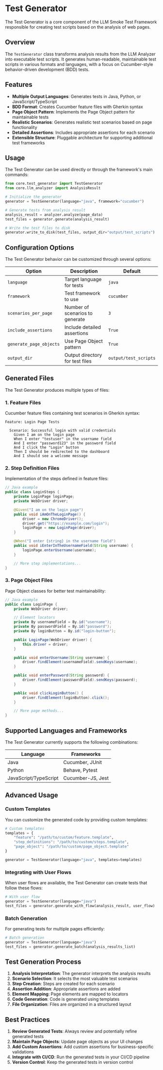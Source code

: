 # Test Generator

The Test Generator is a core component of the LLM Smoke Test Framework responsible for creating test scripts based on the analysis of web pages.

## Overview

The `TestGenerator` class transforms analysis results from the LLM Analyzer into executable test scripts. It generates human-readable, maintainable test scripts in various formats and languages, with a focus on Cucumber-style behavior-driven development (BDD) tests.

## Features

- **Multiple Output Languages**: Generates tests in Java, Python, or JavaScript/TypeScript
- **BDD Format**: Creates Cucumber feature files with Gherkin syntax
- **Page Object Pattern**: Implements the Page Object pattern for maintainable tests
- **Realistic Scenarios**: Generates realistic test scenarios based on page functionality
- **Detailed Assertions**: Includes appropriate assertions for each scenario
- **Extensible Structure**: Pluggable architecture for supporting additional test frameworks

## Usage

The Test Generator can be used directly or through the framework's main commands:

```python
from core.test_generator import TestGenerator
from core.llm_analyzer import AnalysisResult

# Initialize the generator
generator = TestGenerator(language="java", framework="cucumber")

# Generate tests from analysis result
analysis_result = analyzer.analyze(page_data)
test_files = generator.generate(analysis_result)

# Write the test files to disk
generator.write_to_disk(test_files, output_dir="output/test_scripts")
```

## Configuration Options

The Test Generator behavior can be customized through several options:

| Option                  | Description                     | Default               |
| ----------------------- | ------------------------------- | --------------------- |
| `language`              | Target language for tests       | `java`                |
| `framework`             | Test framework to use           | `cucumber`            |
| `scenarios_per_page`    | Number of scenarios to generate | `3`                   |
| `include_assertions`    | Include detailed assertions     | `True`                |
| `generate_page_objects` | Use Page Object pattern         | `True`                |
| `output_dir`            | Output directory for test files | `output/test_scripts` |

## Generated Files

The Test Generator produces multiple types of files:

### 1. Feature Files

Cucumber feature files containing test scenarios in Gherkin syntax:

```gherkin
Feature: Login Page Tests

  Scenario: Successful login with valid credentials
    Given I am on the login page
    When I enter "testuser" in the username field
    And I enter "password123" in the password field
    And I click the "Login" button
    Then I should be redirected to the dashboard
    And I should see a welcome message
```

### 2. Step Definition Files

Implementation of the steps defined in feature files:

```java
// Java example
public class LoginSteps {
    private LoginPage loginPage;
    private WebDriver driver;

    @Given("I am on the login page")
    public void iAmOnTheLoginPage() {
        driver = new ChromeDriver();
        driver.get("https://example.com/login");
        loginPage = new LoginPage(driver);
    }

    @When("I enter {string} in the username field")
    public void iEnterInTheUsernameField(String username) {
        loginPage.enterUsername(username);
    }

    // More step implementations...
}
```

### 3. Page Object Files

Page Object classes for better test maintainability:

```java
// Java example
public class LoginPage {
    private WebDriver driver;

    // Element locators
    private By usernameField = By.id("username");
    private By passwordField = By.id("password");
    private By loginButton = By.id("login-button");

    public LoginPage(WebDriver driver) {
        this.driver = driver;
    }

    public void enterUsername(String username) {
        driver.findElement(usernameField).sendKeys(username);
    }

    public void enterPassword(String password) {
        driver.findElement(passwordField).sendKeys(password);
    }

    public void clickLoginButton() {
        driver.findElement(loginButton).click();
    }

    // More page methods...
}
```

## Supported Languages and Frameworks

The Test Generator currently supports the following combinations:

| Language              | Frameworks        |
| --------------------- | ----------------- |
| Java                  | Cucumber, JUnit   |
| Python                | Behave, Pytest    |
| JavaScript/TypeScript | Cucumber-JS, Jest |

## Advanced Usage

### Custom Templates

You can customize the generated code by providing custom templates:

```python
# Custom templates
templates = {
    "feature": "/path/to/custom/feature.template",
    "step_definitions": "/path/to/custom/steps.template",
    "page_object": "/path/to/custom/page_object.template"
}

generator = TestGenerator(language="java", templates=templates)
```

### Integrating with User Flows

When user flows are available, the Test Generator can create tests that follow these flows:

```python
# With user flow
generator = TestGenerator(language="java")
test_files = generator.generate_with_flow(analysis_result, user_flow)
```

### Batch Generation

For generating tests for multiple pages efficiently:

```python
# Batch generation
generator = TestGenerator(language="java")
test_files = generator.generate_batch(analysis_results_list)
```

## Test Generation Process

1. **Analysis Interpretation**: The generator interprets the analysis results
2. **Scenario Selection**: It selects the most valuable test scenarios
3. **Step Creation**: Steps are created for each scenario
4. **Assertion Addition**: Appropriate assertions are added
5. **Element Mapping**: Page elements are mapped to locators
6. **Code Generation**: Code is generated using templates
7. **File Organization**: Files are organized in a structured layout

## Best Practices

1. **Review Generated Tests**: Always review and potentially refine generated tests
2. **Maintain Page Objects**: Update page objects as your UI changes
3. **Add Custom Assertions**: Add custom assertions for business-specific validations
4. **Integrate with CI/CD**: Run the generated tests in your CI/CD pipeline
5. **Version Control**: Keep the generated tests in version control
